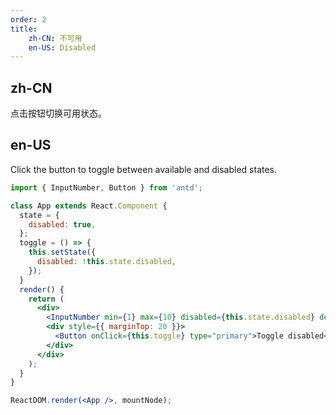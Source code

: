 ```yaml
---
order: 2
title:
    zh-CN: 不可用
    en-US: Disabled
---
```


## zh-CN

点击按钮切换可用状态。

## en-US

Click the button to toggle between available and disabled states.

````jsx
import { InputNumber, Button } from 'antd';

class App extends React.Component {
  state = {
    disabled: true,
  };
  toggle = () => {
    this.setState({
      disabled: !this.state.disabled,
    });
  }
  render() {
    return (
      <div>
        <InputNumber min={1} max={10} disabled={this.state.disabled} defaultValue={""} />
        <div style={{ marginTop: 20 }}>
          <Button onClick={this.toggle} type="primary">Toggle disabled</Button>
        </div>
      </div>
    );
  }
}

ReactDOM.render(<App />, mountNode);
````
